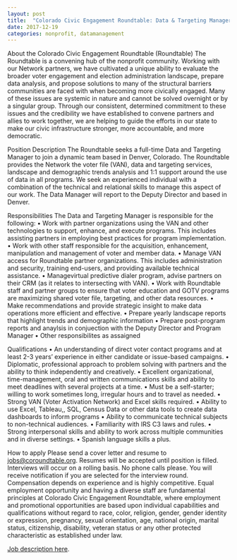 ```yaml
---
layout: post
title:  "Colorado Civic Engagement Roundtable: Data & Targeting Manager"
date: 2017-12-19
categories: nonprofit, datamanagement
---
```

About the Colorado Civic Engagement Roundtable (Roundtable)
The Roundtable is a convening hub of the nonprofit community. Working with our Network partners, we have cultivated a unique ability to evaluate the broader voter engagement and election administration landscape, prepare data analysis, and propose solutions to many of the structural barriers communities are faced with when becoming more civically engaged. Many of these issues are systemic in nature and cannot be solved overnight or by a singular group. Through our consistent, determined commitment to these issues and the credibility we have established to convene partners and allies to work together, we are helping to guide the efforts in our state to make our civic infrastructure stronger, more accountable, and more democratic.

Position Description
The Roundtable seeks a full-time Data and Targeting Manager to join a dynamic team based in Denver, Colorado. The Roundtable provides the Network the voter file (VAN), data and targeting services, landscape and demographic trends analysis and 1:1 support around the use of data in all programs. We seek an experienced individual with a combination of the technical and relational skills to manage this aspect of our work. The Data Manager will report to the Deputy Director and based in Denver.

Responsibilities
The Data and Targeting Manager is responsible for the following:
• Work with partner organizations using the VAN and other technologies to support, enhance, and execute programs. This includes assisting partners in employing best practices for program implementation.
• Work with other staff responsible for the acquisition, enhancement, manipulation and management of voter and member data.
• Manage VAN access for Roundtable partner organizations. This includes administration and security, training end-users, and providing available technical assistance.
• Managevirtual predictive dialer program, advise partners on their CRM (as it relates to intersecting with VAN).
• Work with Roundtable staff and partner groups to ensure that voter education and GOTV programs are maximizing shared voter file, targeting, and other data resources.
• Make recommendations and provide strategic insight to make data operations more efficient and effective.
• Prepare yearly landscape reports that highlight trends and demographic information
• Prepare post-program reports and anaylsis in conjuection with the Deputy Director and Program Manager
• Other responsibilites as assaigned

Qualifications
• An understanding of direct voter contact programs and at least 2-3 years’ experience in either candidate or issue-based campaigns.
• Diplomatic, professional approach to problem solving with partners and the ability to think independently and creatively.
• Excellent organizational, time-management, oral and written communications skills and ability to meet deadlines with several projects at a time.
• Must be a self-starter; willing to work sometimes long, irregular hours and to travel as needed.
• Strong VAN (Voter Activation Network) and Excel skills required.
• Ability to use Excel, Tableau,, SQL, Census Data or other data tools to create data
dashboards to inform programs
• Ability to communicate technical subjects to non-technical audiences.
• Familiarity with IRS C3 laws and rules.
• Strong interpersonal skills and ability to work across multiple communities and in diverse settings.
• Spanish language skills a plus.

How to apply
Please send a cover letter and resume to jobs@coroundtable.org. Resumes will be accepted until position is filled. Interviews will occur on a rolling basis. No phone calls please. You will receive notification if you are selected for the interview round.
Compensation depends on experience and is highly competitive.
 Equal employment opportunity and having a diverse staff are fundamental principles at Colorado Civic Engagement Roundtable, where employment and promotional opportunities are based upon individual capabilities and qualifications without regard to race, color, religion, gender, gender identity or expression, pregnancy, sexual orientation, age, national origin, marital status, citizenship, disability, veteran status or any other protected characteristic as established under law.
 
 
[Job description here](https://www.dropbox.com/s/eyxi0ixrvrslub2/Data%20and%20Targeting%20Manager%20Job%20Description%202017%20FINAL.pdf?dl=0).
